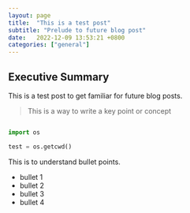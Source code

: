 ```yaml
---
layout: page
title:  "This is a test post"
subtitle: "Prelude to future blog post"
date:   2022-12-09 13:53:21 +0800
categories: ["general"]
---
```


## Executive Summary

This is a test post to get familiar for future blog posts.

> This is a way to write a key point or concept

```python

import os

test = os.getcwd()

```

This is to understand bullet points.

- bullet 1
- bullet 2
- bullet 3
- bullet 4